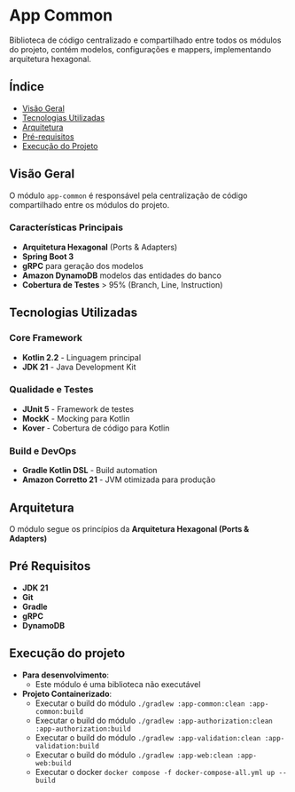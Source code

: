 # App Common

Biblioteca de código centralizado e compartilhado entre todos os módulos do projeto, contém modelos, configurações e mappers, implementando arquitetura hexagonal.

## Índice

- [Visão Geral](#-visão-geral)
- [Tecnologias Utilizadas](#-tecnologias-utilizadas)
- [Arquitetura](#-arquitetura)
- [Pré-requisitos](#-pré-requisitos)
- [Execução do Projeto](#-execução-do-projeto)

## Visão Geral

O módulo `app-common` é responsável pela centralização de código compartilhado entre os módulos do projeto.

### Características Principais

- **Arquitetura Hexagonal** (Ports & Adapters)
- **Spring Boot 3**
- **gRPC** para geração dos modelos
- **Amazon DynamoDB** modelos das entidades do banco
- **Cobertura de Testes** > 95% (Branch, Line, Instruction)

## Tecnologias Utilizadas

### Core Framework
- **Kotlin 2.2** - Linguagem principal
- **JDK 21** - Java Development Kit

### Qualidade e Testes
- **JUnit 5** - Framework de testes
- **MockK** - Mocking para Kotlin
- **Kover** - Cobertura de código para Kotlin

### Build e DevOps
- **Gradle Kotlin DSL** - Build automation
- **Amazon Corretto 21** - JVM otimizada para produção

## Arquitetura

O módulo segue os princípios da **Arquitetura Hexagonal (Ports & Adapters)**

## Pré Requisitos
- **JDK 21**
- **Git**
- **Gradle**
- **gRPC**
- **DynamoDB**

## Execução do projeto
- **Para desenvolvimento**: 
  - Este módulo é uma biblioteca não executável
- **Projeto Containerizado**:
  - Executar o build do módulo `./gradlew :app-common:clean :app-common:build`
  - Executar o build do módulo `./gradlew :app-authorization:clean :app-authorization:build`
  - Executar o build do módulo `./gradlew :app-validation:clean :app-validation:build`
  - Executar o build do módulo `./gradlew :app-web:clean :app-web:build` 
  - Executar o docker `docker compose -f docker-compose-all.yml up --build`
